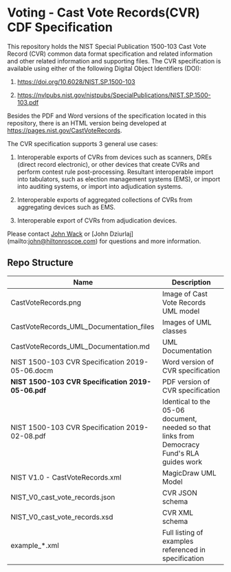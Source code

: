 # Voting - Cast Vote Records(CVR) CDF Specification

This repository holds the NIST Special Publication 1500-103 Cast Vote Record (CVR) common data format specification and related information and other related information and supporting files. The CVR specification is available using either of the following Digital Object Identifiers (DOI):

1. https://doi.org/10.6028/NIST.SP.1500-103

2. https://nvlpubs.nist.gov/nistpubs/SpecialPublications/NIST.SP.1500-103.pdf


Besides the PDF and Word versions of the specification located in this repository, there is an HTML version being developed at https://pages.nist.gov/CastVoteRecords.

The CVR specification supports 3 general use cases:

1. Interoperable exports of CVRs from devices such as scanners, DREs (direct record electronic), or other devices that create CVRs and perform contest rule post-processing. Resultant interoperable import into tabulators, such as election management systems (EMS), or import into auditing systems, or import into adjudication systems.

2. Interoperable exports of aggregated collections of CVRs from aggregating devices such as EMS.

3. Interoperable export of CVRs from adjudication devices.


Please contact [John Wack](mailto:john.wack@nist.gov) or [John Dziurlaj] (mailto:john@hiltonroscoe.com) for questions and more information.

## Repo Structure

|Name     |Description                                         |
|---------|----------------------------------------------------|
|CastVoteRecords.png|Image of Cast Vote Records UML model          |
|CastVoteRecords_UML_Documentation_files|Images of UML classes|
|CastVoteRecords_UML_Documentation.md|UML Documentation        |
|NIST 1500-103 CVR Specification 2019-05-06.docm|Word version of CVR specification|
|**NIST 1500-103 CVR Specification 2019-05-06.pdf**|PDF version of CVR specification|
|NIST 1500-103 CVR Specification 2019-02-08.pdf|Identical to the 05-06 document, needed so that links from Democracy Fund's RLA guides work|
|NIST V1.0 - CastVoteRecords.xml|MagicDraw UML Model           |
|NIST_V0_cast_vote_records.json|CVR JSON schema                    |
|NIST_V0_cast_vote_records.xsd|CVR XML schema                      |
|example_*.xml|Full listing of examples referenced in specification|
